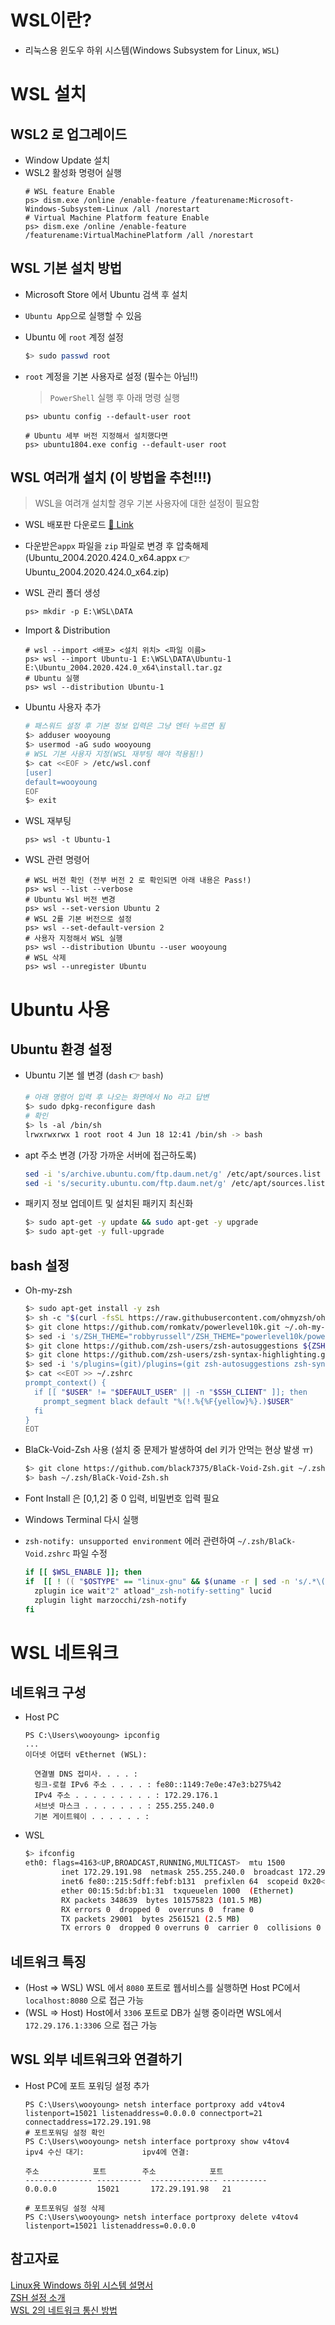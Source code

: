 # WSL이란?

- 리눅스용 윈도우 하위 시스템(Windows Subsystem for Linux, `WSL`)

# WSL 설치

## WSL2 로 업그레이드

- Window Update 설치
- WSL2 활성화 명령어 실행
  ```shell
  # WSL feature Enable
  ps> dism.exe /online /enable-feature /featurename:Microsoft-Windows-Subsystem-Linux /all /norestart
  # Virtual Machine Platform feature Enable
  ps> dism.exe /online /enable-feature /featurename:VirtualMachinePlatform /all /norestart
  ```

## WSL 기본 설치 방법

- Microsoft Store 에서 Ubuntu 검색 후 설치
- `Ubuntu App`으로 실행할 수 있음
- Ubuntu 에 `root` 계정 설정

  ```bash
  $> sudo passwd root
  ```

- `root` 계정을 기본 사용자로 설정 (필수는 아님!!)

  > `PowerShell` 실행 후 아래 명령 실행

  ```shell
  ps> ubuntu config --default-user root

  # Ubuntu 세부 버전 지정해서 설치했다면
  ps> ubuntu1804.exe config --default-user root
  ```

## WSL 여러개 설치 (**이 방법을 추천!!!**)

> WSL을 여려개 설치할 경우 기본 사용자에 대한 설정이 필요함

- WSL 배포판 다운로드 [🚀 Link](https://docs.microsoft.com/ko-kr/windows/wsl/install-manual#downloading-distributions)
- 다운받은`appx` 파일을 `zip` 파일로 변경 후 압축해제  
  (Ubuntu_2004.2020.424.0_x64.appx 👉 Ubuntu_2004.2020.424.0_x64.zip)
- WSL 관리 폴더 생성
  ```shell
  ps> mkdir -p E:\WSL\DATA
  ```
- Import & Distribution
  ```shell
  # wsl --import <배포> <설치 위치> <파일 이름>
  ps> wsl --import Ubuntu-1 E:\WSL\DATA\Ubuntu-1 E:\Ubuntu_2004.2020.424.0_x64\install.tar.gz
  # Ubuntu 실행
  ps> wsl --distribution Ubuntu-1
  ```
- Ubuntu 사용자 추가
  ```bash
  # 패스워드 설정 후 기본 정보 입력은 그냥 엔터 누르면 됨
  $> adduser wooyoung
  $> usermod -aG sudo wooyoung
  # WSL 기본 사용자 지정(WSL 재부팅 해야 적용됨!)
  $> cat <<EOF > /etc/wsl.conf
  [user]
  default=wooyoung
  EOF
  $> exit
  ```
- WSL 재부팅

  ```shell
  ps> wsl -t Ubuntu-1
  ```

- WSL 관련 명령어
  ```shell
  # WSL 버전 확인 (전부 버전 2 로 확인되면 아래 내용은 Pass!)
  ps> wsl --list --verbose
  # Ubuntu Wsl 버전 변경
  ps> wsl --set-version Ubuntu 2
  # WSL 2를 기본 버전으로 설정
  ps> wsl --set-default-version 2
  # 사용자 지정해서 WSL 실행
  ps> wsl --distribution Ubuntu --user wooyoung
  # WSL 삭제
  ps> wsl --unregister Ubuntu
  ```

# Ubuntu 사용

## Ubuntu 환경 설정

- Ubuntu 기본 쉘 변경 (`dash` 👉 `bash`)

  ```bash
  # 아래 명령어 입력 후 나오는 화면에서 No 라고 답변
  $> sudo dpkg-reconfigure dash
  # 확인
  $> ls -al /bin/sh
  lrwxrwxrwx 1 root root 4 Jun 18 12:41 /bin/sh -> bash
  ```

- apt 주소 변경 (가장 가까운 서버에 접근하도록)

  ```bash
  sed -i 's/archive.ubuntu.com/ftp.daum.net/g' /etc/apt/sources.list
  sed -i 's/security.ubuntu.com/ftp.daum.net/g' /etc/apt/sources.list
  ```

- 패키지 정보 업데이트 및 설치된 패키지 최신화
  ```bash
  $> sudo apt-get -y update && sudo apt-get -y upgrade
  $> sudo apt-get -y full-upgrade
  ```

## bash 설정

- Oh-my-zsh

  ```bash
  $> sudo apt-get install -y zsh
  $> sh -c "$(curl -fsSL https://raw.githubusercontent.com/ohmyzsh/ohmyzsh/master/tools/install.sh)"
  $> git clone https://github.com/romkatv/powerlevel10k.git ~/.oh-my-zsh/themes/powerlevel10k
  $> sed -i 's/ZSH_THEME="robbyrussell"/ZSH_THEME="powerlevel10k/powerlevel10k"/g' ~/.zshrc
  $> git clone https://github.com/zsh-users/zsh-autosuggestions ${ZSH_CUSTOM:-~/.oh-my-zsh/custom}/plugins/zsh-autosuggestions
  $> git clone https://github.com/zsh-users/zsh-syntax-highlighting.git ${ZSH_CUSTOM:-~/.oh-my-zsh/custom}/plugins/zsh-syntax-highlighting
  $> sed -i 's/plugins=(git)/plugins=(git zsh-autosuggestions zsh-syntax-highlighting)/g' ~/.zshrc
  $> cat <<EOT >> ~/.zshrc
  prompt_context() {
    if [[ "$USER" != "$DEFAULT_USER" || -n "$SSH_CLIENT" ]]; then
      prompt_segment black default "%(!.%{%F{yellow}%}.)$USER"
    fi
  }
  EOT
  ```

- BlaCk-Void-Zsh 사용 (설치 중 문제가 발생하여 del 키가 안먹는 현상 발생 ㅠ)
  ```bash
  $> git clone https://github.com/black7375/BlaCk-Void-Zsh.git ~/.zsh
  $> bash ~/.zsh/BlaCk-Void-Zsh.sh
  ```
- Font Install 은 [0,1,2] 중 0 입력, 비밀번호 입력 필요
- Windows Terminal 다시 실행
- `zsh-notify: unsupported environment` 에러 관련하여 `~/.zsh/BlaCk-Void.zshrc` 파일 수정
  ```bash
  if [[ $WSL_ENABLE ]]; then
  if  [[ ! (( "$OSTYPE" == "linux-gnu" && $(uname -r | sed -n 's/.*\( *Microsoft *\).*/\1/ip') )) ]]; then
    zplugin ice wait"2" atload"_zsh-notify-setting" lucid
    zplugin light marzocchi/zsh-notify
  fi
  ```

# WSL 네트워크

## 네트워크 구성

- Host PC

  ```shell
  PS C:\Users\wooyoung> ipconfig
  ...
  이더넷 어댑터 vEthernet (WSL):

    연결별 DNS 접미사. . . . :
    링크-로컬 IPv6 주소 . . . . : fe80::1149:7e0e:47e3:b275%42
    IPv4 주소 . . . . . . . . . : 172.29.176.1
    서브넷 마스크 . . . . . . . : 255.255.240.0
    기본 게이트웨이 . . . . . . :
  ```

- WSL
  ```bash
  $> ifconfig
  eth0: flags=4163<UP,BROADCAST,RUNNING,MULTICAST>  mtu 1500
          inet 172.29.191.98  netmask 255.255.240.0  broadcast 172.29.191.255
          inet6 fe80::215:5dff:febf:b131  prefixlen 64  scopeid 0x20<link>
          ether 00:15:5d:bf:b1:31  txqueuelen 1000  (Ethernet)
          RX packets 348639  bytes 101575823 (101.5 MB)
          RX errors 0  dropped 0  overruns 0  frame 0
          TX packets 29001  bytes 2561521 (2.5 MB)
          TX errors 0  dropped 0 overruns 0  carrier 0  collisions 0
  ```

## 네트워크 특징

- (Host => WSL) WSL 에서 `8080` 포트로 웹서비스를 실행하면 Host PC에서 `localhost:8080` 으로 접근 가능
- (WSL => Host) Host에서 `3306` 포트로 DB가 실행 중이라면 WSL에서 `172.29.176.1:3306` 으로 접근 가능

## WSL 외부 네트워크와 연결하기

- Host PC에 포트 포워딩 설정 추가

  ```shell
  PS C:\Users\wooyoung> netsh interface portproxy add v4tov4 listenport=15021 listenaddress=0.0.0.0 connectport=21 connectaddress=172.29.191.98
  # 포트포워딩 설정 확인
  PS C:\Users\wooyoung> netsh interface portproxy show v4tov4
  ipv4 수신 대기:             ipv4에 연결:

  주소            포트        주소            포트
  --------------- ----------  --------------- ----------
  0.0.0.0         15021       172.29.191.98   21

  # 포트포워딩 설정 삭제
  PS C:\Users\wooyoung> netsh interface portproxy delete v4tov4 listenport=15021 listenaddress=0.0.0.0
  ```

## 참고자료

[Linux용 Windows 하위 시스템 설명서](https://docs.microsoft.com/ko-kr/windows/wsl/)  
[ZSH 설정 소개](https://black7375.tistory.com/59)  
[WSL 2의 네트워크 통신 방법](https://www.sysnet.pe.kr/2/0/12347)
